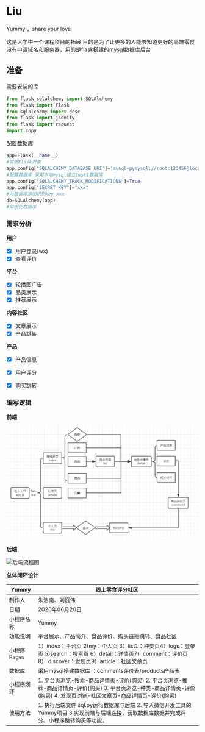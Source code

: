 
# Liu
Yummy ，share your love
 
 这是大学中一个课程项目的拓展
 目的是为了让更多的人能够知道更好的高端零食
 没有申请域名和服务器，用的是flask搭建的mysql数据库后台


## 准备

需要安装的库

```python
from flask_sqlalchemy import SQLAlchemy
from flask import Flask
from sqlalchemy import desc
from flask import jsonify
from flask import request
import copy
```

配置数据库

```python
app=Flask(__name__)
#实例Flask对象
app.config["SQLALCHEMY_DATABASE_URI"]='mysql+pymysql://root:123456@localhost:3306/test1?charset=utf8'
#配置数据库 采用本地mysql建立test1数据库
app.config["SQLALCHEMY_TRACK_MODIFICATIONS"]=True
app.config["SECRET_KEY"]="xxx"
#为数据库添加识别key xxx
db=SQLAlchemy(app)
#实例化数据库
```

### 需求分析

**用户**

- [x] 用户登录(wx)
- [x] 查看评价

**平台**

- [x] 轮播图广告
- [x] 品类展示
- [x] 推荐展示

**内容社区**

- [x] 文章展示
- [x] 产品跳转

**产品**

- [x] 产品信息
- [x] 用户评分
- [x] 购买跳转



### 编写逻辑

**前端**

![前端流程图](https://github.com/lean1314/Liu/blob/test/images/前端流程图.png)

**后端**

![后端流程图](https://github.com/lean1314/Liu/tree/test/images/后端流程图.png)

**总体闭环设计**

| Yummy       |               线上零食评分社区                                |
| ----------- | ------------------------------------------------------------ |
| 制作人      | 朱浩南、刘庭伟                                               |
| 日期        | 2020年06月20日                                               |
| 小程序名称  | Yummy                                                        |
| 功能说明    | 平台展示、产品简介、食品评价、购买链接跳转、食品社区         |
| 小程序Pages | 1）index：平台页  2)my：个人页   3）list1：种类页4）logs：登录页   5)search：搜索页 6）detail：详情页7）comment：评价页  8） discover：发现页9）article：社区文章页 |
| 数据库      | 采用mysql搭建数据库 ：comments评价表/products产品表          |
| 小程序闭环  | 1. 平台页浏览-搜索-商品详情页-评价(购买)                                                                                                    2. 平台页浏览-推荐-商品详情页-评价(购买)                                                                                                3. 平台页浏览-种类-商品详情页-评价(购买)                                                                                                4. 发现页浏览-社区文章页-商品详情页-评价(购买) |
| 使用方法    | 1. 执行后端文件 sql.py运行数据库与后端                                                                                                         2. 导入微信开发工具的Yummy项目                                                                                                           3.实现前端与后端连接，获取数据库数据并完成评分、小程序跳转购买等功能。 |
